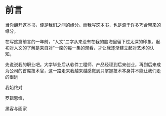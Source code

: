 # 前言

当你翻开这本书，便是我们之间的缘分。而我写这本书，也是源于许多巧合带来的缘分。

在写这篇前言的一年前，“人文”二字从来没有在我的脑海里留下过太深的印象，起初对人文的了解是来自对“一席的每一集的观看，才让我逐渐建立起对艺术的认知。

先说说我的职业吧。大学毕业后从软件工程师、产品经理到后来创业，再到后来成为公司的首席技术官，这一路走来我越来越感觉到只掌握技术本身并不能让我们走的很远

我始终对

罗辑思维，

黑客与画家

